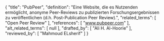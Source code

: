 {
    "title": "PubPeer",
    "definition": "Eine Website, die es Nutzenden ermöglicht, anonyme Peer-Reviews zu publizierten Forschungsergebnissen zu veröffentlichen (d.h. Post-Publication Peer Review).",
    "related_terms": [
        "Open Peer Review"
    ],
    "references": [
        "www.pubpeer.com"
    ],
    "alt_related_terms": [
        null
    ],
    "drafted_by": [
        "Ali H. Al-Hoorie"
    ],
    "reviewed_by": [
        "Mahmoud ELsherif"
    ]
}